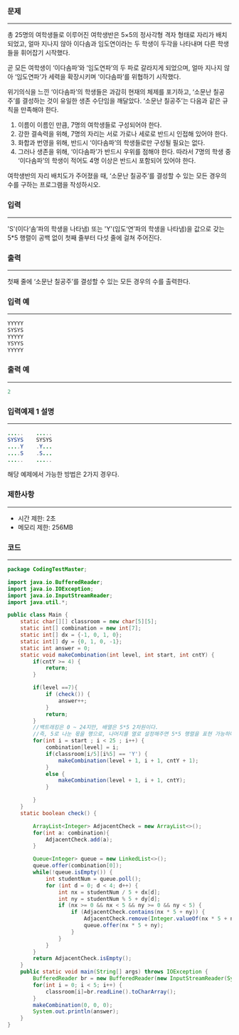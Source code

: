 ### 문제

---

총 25명의 여학생들로 이루어진 여학생반은 5×5의 정사각형 격자 형태로 자리가 배치되었고, 얼마 지나지 않아 이다솜과 임도연이라는 두 학생이 두각을 나타내며 다른 학생들을 휘어잡기 시작했다.

곧 모든 여학생이 ‘이다솜파’와 ‘임도연파’의 두 파로 갈라지게 되었으며, 얼마 지나지 않아 ‘임도연파’가 세력을 확장시키며 ‘이다솜파’를 위협하기 시작했다.

위기의식을 느낀 ‘이다솜파’의 학생들은 과감히 현재의 체제를 포기하고, ‘소문난 칠공주’를 결성하는 것이 유일한 생존 수단임을 깨달았다. ‘소문난 칠공주’는 다음과 같은 규칙을 만족해야 한다.

1. 이름이 이름인 만큼, 7명의 여학생들로 구성되어야 한다.
2. 강한 결속력을 위해, 7명의 자리는 서로 가로나 세로로 반드시 인접해 있어야 한다.
3. 화합과 번영을 위해, 반드시 ‘이다솜파’의 학생들로만 구성될 필요는 없다.
4. 그러나 생존을 위해, ‘이다솜파’가 반드시 우위를 점해야 한다. 따라서 7명의 학생 중 ‘이다솜파’의 학생이 적어도 4명 이상은 반드시 포함되어 있어야 한다.

여학생반의 자리 배치도가 주어졌을 때, ‘소문난 칠공주’를 결성할 수 있는 모든 경우의 수를 구하는 프로그램을 작성하시오.

### 입력

---

'S'(이다‘솜’파의 학생을 나타냄) 또는 'Y'(임도‘연’파의 학생을 나타냄)을 값으로 갖는 5*5 행렬이 공백 없이 첫째 줄부터 다섯 줄에 걸쳐 주어진다.

### 출력

---

첫째 줄에 ‘소문난 칠공주’를 결성할 수 있는 모든 경우의 수를 출력한다.

### 입력 예

---

```java
YYYYY
SYSYS
YYYYY
YSYYS
YYYYY
```

### 출력 예

---

```java
2
```

### 입력예제 1 설명

---

```java
.....    .....
SYSYS    SYSYS
....Y    .Y...
....S    .S...
.....    .....
```

해당 예제에서 가능한 방법은 2가지 경우다.

### 제한사항

---

- 시간 제한: 2초
- 메모리 제한: 256MB

### 코드

---

```java
package CodingTestMaster;

import java.io.BufferedReader;
import java.io.IOException;
import java.io.InputStreamReader;
import java.util.*;

public class Main {
    static char[][] classroom = new char[5][5];
    static int[] combination = new int[7];
    static int[] dx = {-1, 0, 1, 0};
    static int[] dy = {0, 1, 0, -1};
    static int answer = 0;
    static void makeCombination(int level, int start, int cntY) {
        if(cntY >= 4) {
            return;
        }

        if(level ==7){
            if (check()) {
                answer++;
            }
            return;
        }
        //백트래킹은 0 ~ 24지만, 배열은 5*5 2차원이다.
        //즉, 5로 나눈 몫을 행으로, 나머지를 열로 설정해주면 5*5 행렬을 표현 가능하다.
        for(int i = start ; i < 25 ; i++) {
            combination[level] = i;
            if(classroom[i/5][i%5] == 'Y') {
                makeCombination(level + 1, i + 1, cntY + 1);
            }
            else {
                makeCombination(level + 1, i + 1, cntY);
            }

        }
    }
    static boolean check() {

        ArrayList<Integer> AdjacentCheck = new ArrayList<>();
        for(int a: combination){
            AdjacentCheck.add(a);
        }

        Queue<Integer> queue = new LinkedList<>();
        queue.offer(combination[0]);
        while(!queue.isEmpty()) {
            int studentNum = queue.poll();
            for (int d = 0; d < 4; d++) {
                int nx = studentNum / 5 + dx[d];
                int ny = studentNum % 5 + dy[d];
                if (nx >= 0 && nx < 5 && ny >= 0 && ny < 5) {
                    if (AdjacentCheck.contains(nx * 5 + ny)) {
                        AdjacentCheck.remove(Integer.valueOf(nx * 5 + ny));
                        queue.offer(nx * 5 + ny);
                    }
                }
            }
        }
        return AdjacentCheck.isEmpty();
    }
    public static void main(String[] args) throws IOException {
        BufferedReader br = new BufferedReader(new InputStreamReader(System.in));
        for(int i = 0; i < 5; i++) {
            classroom[i]=br.readLine().toCharArray();
        }
        makeCombination(0, 0, 0);
        System.out.println(answer);
    }
}

```